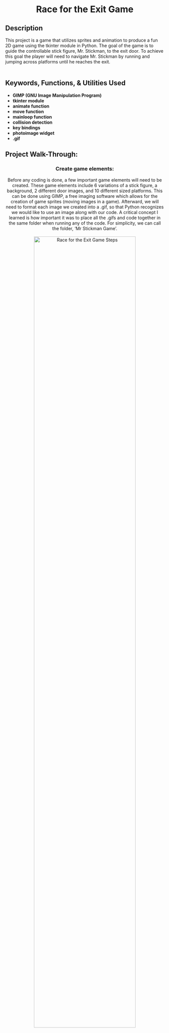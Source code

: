 <div align="center" id="toc">
  <ul style="list-style: none">
    <summary>
      <h1> Race for the Exit Game </h1>
    </summary>
  </ul>
</div>

<h2>Description</h2>
This project is a game that utilizes sprites and animation to produce a fun 2D game using the tkinter module in Python. The goal of the game is to guide the controllable stick figure, Mr. Stickman, to the exit door. To achieve this goal the player will need to navigate Mr. Stickman by running and jumping across platforms until he reaches the exit.
<br />
<br />

<h2>Keywords, Functions, & Utilities Used</h2>

- <b>GIMP (GNU Image Manipulation Program)</b> 
- <b>tkinter module</b>
- <b>animate function</b>
- <b>move function</b>
- <b>mainloop function</b>
- <b>collision detection</b>
- <b>key bindings</b>
- <b>photoimage widget</b>
- <b>.gif</b>

<h2>Project Walk-Through:</h2>
<h3 align="center">Create game elements:</h3> 
<p align="center">
Before any coding is done, a few important game elements will need to be created. These game elements include 6 variations of a stick figure, a background, 2 different door images, and 10 different sized platforms. This can be done using GIMP, a free imaging software which allows for the creation of game sprites (moving images in a game). Afterward, we will need to format each image we created into a .gif, so that Python recognizes we would like to use an image along with our code. A critical concept I learned is how important it was to place all the .gifs and code together in the same folder when running any of the code. For simplicity, we can call the folder, ‘Mr Stickman Game’.
<br />
<br />
<img src="https://online-project-images.s3.us-east-2.amazonaws.com/racefortheexit/Stickman-1.gif" height="80%" width="80%" alt="Race for the Exit Game Steps"/>
</p>
<br />
<br />
<h3 align="center">Create the game canvas:</h3>
<p align="center">
Here is where we begin to start creating the game. Firstly, start by importing the tkinter module. Then we will be making a class called ‘Game’ and attaching important objects to this class, such as an initialization function and a canvas for the game. Doing this causes the background that was created in the beginning to be implemented using a mainloop function within the newly created class. In addition, we reference the background image that was created earlier using a ‘PhotoImage’ widget. Lastly, we can give the game a title.
<br />
<br />
<img src="https://online-project-images.s3.us-east-2.amazonaws.com/racefortheexit/Stickman-2.png" height="50%" width="50%" alt="Race for the Exit Game Steps"/>
</p>
<br />
<br />
<h3 align="center">Create coordinates and collision detection:</h3>
<p align="center">
For this step, we create coordinates for the positions of the earlier created sprites.  The necessary components to use are two sets of coordinates, x and y. Next, we utilize a crucial part of any game: collision detection. This is so the game will be able to tell if any of the sprites have collided with one another. Collision detection also allows Mr. Stickman to be able to run around and jump onto platforms which we will delve into more detail in the next step.
<br />
<br />
<img src="https://online-project-images.s3.us-east-2.amazonaws.com/racefortheexit/Stickman-3NEW.png" height="50%" width="50%" alt="Race for the Exit Game Steps"/>
</p>
<br />
<br />
<h3 align="center">Add platforms:</h3>
<p align="center">
Now we add platforms. Using the steps prior, we are able to add coordinates and collision detection to the platforms while placing them each in different locations. By using another initialization function as well as a ‘PhotoImage’ widget, we are able to tell python to reference the platform images that are placed in the ‘Mr Stickman Game’ folder. This will enable our images to load into the game. Furthermore, through the addition of a new class, we can add moving platforms to raise the difficulty of the game. This addition also grants us the ability to define which platforms move back and forth horizontally and which platforms remain stationary.
<br />
<br />
<img src="https://online-project-images.s3.us-east-2.amazonaws.com/racefortheexit/Stickman-4.png" height="50%" width="50%" alt="Race for the Exit Game Steps"/>
</p>
<br />
<br />
<h3 align="center">Loading & binding Mr. Stickman:</h3>
<p align="center">
In this step, we load Mr. Stickman’s image into our game using the initialization function and a PhotoImage widget. We also use the bind function to create keyboard events that will allow our character to run to the right, left, or jump after a certain key is pressed.
<br />
<br />
<img src="https://online-project-images.s3.us-east-2.amazonaws.com/racefortheexit/Stickman-5.png" height="70%" width="70%" alt="Race for the Exit Game Steps"/>
</p>
<br />
<br />
<h3 align="center">Animate Mr. Stickman:</h3>
<p align="center">
Now comes the action. Using a few if statements along with the animate function, we link Mr. Stickman’s movement to the previously created key bindings. This creates the illusion of fluid animation for each frame every time the stick figure moves inside the game. Just like the above steps, we make sure to define coordinates for our stick figure which allows it to be able to move around the screen, and it also adds more collision detection among all the sprites in our game. As a bonus, testing our code during this step helps ensure all sprites are working properly according to our code.
<br />
<br />
<img src="https://online-project-images.s3.us-east-2.amazonaws.com/racefortheexit/Stickman-6.gif" height="50%" width="50%" alt="Race for the Exit Game Steps"/>
</p>
<br />
<br />
<h3 align="center">Add the exit doors and win the game:</h3>
<p align="center">
The game needs a win condition. Also, we need to add the door sprites created earlier by creating code that references the door images and also code that detects when our stick figure has arrived at the door. A bit of extra code helps animate the door to open and close as soon as Mr. Stickman arrives. To finish everything we add an endgame function along with a door object so that our door sprites load properly and so the game knows we have reached the exit. Finally, the project has reached completion, and we have just achieved coding a fully animated game! 
<br />
<br />
<img src="https://online-project-images.s3.us-east-2.amazonaws.com/racefortheexit/Stickman-7.gif" height="50%" width="50%" alt="Race for the Exit Game Steps"/>
</p>

<!--
 ```diff
- text in red
+ text in green
! text in orange
# text in gray
@@ text in purple (and bold)@@
```
--!>
